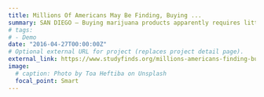 ```yaml
---
title: Millions Of Americans May Be Finding, Buying ...
summary: SAN DIEGO — Buying marijuana products apparently requires little more than a Google search...
# tags:
# - Demo
date: "2016-04-27T00:00:00Z"
# Optional external URL for project (replaces project detail page).
external_link: https://www.studyfinds.org/millions-americans-finding-buying-illegal-marijuana-online/
image:
  # caption: Photo by Toa Heftiba on Unsplash
  focal_point: Smart
---
```

